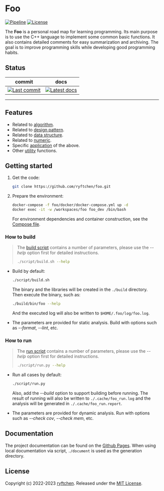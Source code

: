 # Foo

[![Pipeline](https://img.shields.io/github/actions/workflow/status/ryftchen/foo/pipeline.yml?branch=master&label=pipeline&logo=github&logoColor=white)](https://github.com/ryftchen/foo/actions/workflows/pipeline.yml) [![License](https://img.shields.io/github/license/ryftchen/foo?label=license&logo=github&logoColor=white)](https://github.com/ryftchen/foo/blob/master/LICENSE)

The **Foo** is a personal road map for learning programming. Its main purpose is to use the C++ language to implement some common basic functions. It also contains detailed comments for easy summarization and archiving. The goal is to improve programming skills while developing good programming habits.

## Status

|commit|docs|
|:-:|:-:|
|[![Last commit](https://img.shields.io/github/last-commit/ryftchen/foo/master?label=last%20commit&logo=git&logoColor=white)](https://github.com/ryftchen/foo/commits/master)|[![Latest docs](https://img.shields.io/github/last-commit/ryftchen/foo/gh-pages?label=latest%20docs&logo=git&logoColor=white)](https://ryftchen.github.io/foo/)|

---

## Features

- Related to [algorithm](https://github.com/ryftchen/foo/tree/master/algorithm).
- Related to [design pattern](https://github.com/ryftchen/foo/tree/master/design_pattern).
- Related to [data structure](https://github.com/ryftchen/foo/tree/master/data_structure).
- Related to [numeric](https://github.com/ryftchen/foo/tree/master/numeric).
- Specific [application](https://github.com/ryftchen/foo/tree/master/application) of the above.
- Other [utility](https://github.com/ryftchen/foo/tree/master/utility) functions.

## Getting started

1. Get the code:

    ```bash
    git clone https://github.com/ryftchen/foo.git
    ```

2. Prepare the environment:

    ```bash
    docker-compose -f foo/docker/docker-compose.yml up -d
    docker exec -it -w /workspaces/foo foo_dev /bin/bash
    ```

    For environment dependencies and container construction, see the [Compose file](https://github.com/ryftchen/foo/blob/master/docker/docker-compose.yml).

### How to build

> The [build script](https://github.com/ryftchen/foo/blob/master/script/build.sh) contains a number of parameters, please use the *-\-help* option first for detailed instructions.
>
> ```bash
> ./script/build.sh --help
> ```

- Build by default:

  ```bash
  ./script/build.sh
  ```

  The binary and the libraries will be created in the `./build` directory. Then execute the binary, such as:

  ```bash
  ./build/bin/foo --help
  ```

  And the executed log will also be written to `$HOME/.foo/log/foo.log`.
- The parameters are provided for static analysis. Build with options such as *-\-format*, *-\-lint*, etc.

### How to run

> The [run script](https://github.com/ryftchen/foo/blob/master/script/run.py) contains a number of parameters, please use the *-\-help* option first for detailed instructions.
>
> ```bash
> ./script/run.py --help
> ```

- Run all cases by default:

  ```bash
  ./script/run.py
  ```

  Also, add the *-\-build* option to support building before running. The result of running will also be written to `./.cache/foo_run.log` and the analysis will be generated in `./.cache/foo_run.report`.

- The parameters are provided for dynamic analysis. Run with options such as *-\-check cov*, *-\-check mem*, etc.

## Documentation

The project documentation can be found on the [Github Pages](https://ryftchen.github.io/foo/). When using local documentation via script, `./document` is used as the generation directory.

## License

Copyright (c) 2022-2023 [ryftchen](https://github.com/ryftchen). Released under the [MIT License](https://github.com/ryftchen/foo/blob/master/LICENSE).
